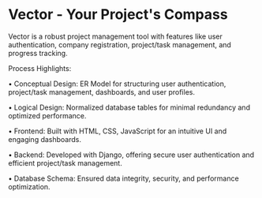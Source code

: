# Vector - Your Project's Compass

Vector is a robust project management tool with features like user authentication, company registration, project/task management, and progress tracking.

Process Highlights:

• Conceptual Design: ER Model for structuring user authentication, project/task management, dashboards, and user profiles.

• Logical Design: Normalized database tables for minimal redundancy and optimized performance.

• Frontend: Built with HTML, CSS, JavaScript for an intuitive UI and engaging dashboards.

• Backend: Developed with Django, offering secure user authentication and efficient project/task management.

• Database Schema: Ensured data integrity, security, and performance optimization.
